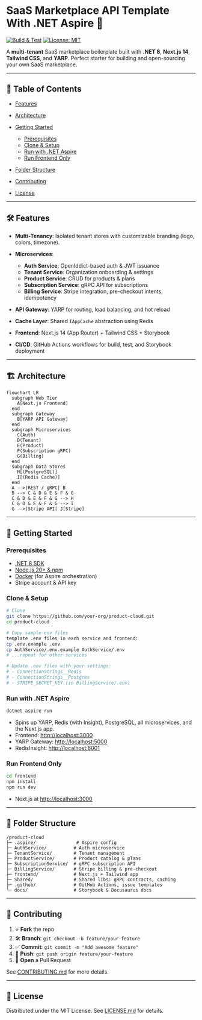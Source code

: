 # SaaS Marketplace API Template With .NET Aspire 🚀

[![Build & Test](https://github.com/your-org/product-cloud/actions/workflows/dotnet.yml/badge.svg)](https://github.com/your-org/product-cloud/actions)
[![License: MIT](https://img.shields.io/github/license/your-org/product-cloud)](LICENSE.md)

A **multi-tenant** SaaS marketplace boilerplate built with **.NET 8**, **Next.js 14**, **Tailwind CSS**, and **YARP**. Perfect starter for building and open-sourcing your own SaaS marketplace.

---

## 📖 Table of Contents

* [Features](#-features)
* [Architecture](#-architecture)
* [Getting Started](#-getting-started)

  * [Prerequisites](#prerequisites)
  * [Clone & Setup](#clone--setup)
  * [Run with .NET Aspire](#run-with-dotnet-aspire)
  * [Run Frontend Only](#run-frontend-only)
* [Folder Structure](#-folder-structure)
* [Contributing](#-contributing)
* [License](#-license)

---

## 🛠️ Features

* **Multi-Tenancy**: Isolated tenant stores with customizable branding (logo, colors, timezone).
* **Microservices**:

  * **Auth Service**: OpenIddict-based auth & JWT issuance
  * **Tenant Service**: Organization onboarding & settings
  * **Product Service**: CRUD for products & plans
  * **Subscription Service**: gRPC API for subscriptions
  * **Billing Service**: Stripe integration, pre-checkout intents, idempotency
* **API Gateway**: YARP for routing, load balancing, and hot reload
* **Cache Layer**: Shared `IAppCache` abstraction using Redis
* **Frontend**: Next.js 14 (App Router) + Tailwind CSS + Storybook
* **CI/CD**: GitHub Actions workflows for build, test, and Storybook deployment

---

## 🏗️ Architecture

```mermaid
flowchart LR
  subgraph Web Tier
    A[Next.js Frontend]
  end
  subgraph Gateway
    B[YARP API Gateway]
  end
  subgraph Microservices
    C(Auth)
    D(Tenant)
    E(Product)
    F(Subscription gRPC)
    G(Billing)
  end
  subgraph Data Stores
    H[(PostgreSQL)]
    I[(Redis Cache)]
  end
  A -->|REST / gRPC| B
  B --> C & D & E & F & G
  C & D & E & F & G --> H
  C & D & E & F & G --> I
  G -->|Stripe API| J[Stripe]
```

---

## 🚀 Getting Started

### Prerequisites

* [.NET 8 SDK](https://dotnet.microsoft.com/download)
* [Node.js 20+ & npm](https://nodejs.org/)
* [Docker](https://www.docker.com/) (for Aspire orchestration)
* Stripe account & API key

### Clone & Setup

```bash
# Clone
git clone https://github.com/your-org/product-cloud.git
cd product-cloud

# Copy sample env files
template .env files in each service and frontend:
cp .env.example .env
cp AuthService/.env.example AuthService/.env
# ...repeat for other services

# Update .env files with your settings:
# - ConnectionStrings__Redis
# - ConnectionStrings__Postgres
# - STRIPE_SECRET_KEY (in BillingService/.env)
```

### Run with .NET Aspire

```bash
dotnet aspire run
```

* Spins up YARP, Redis (with Insight), PostgreSQL, all microservices, and the Next.js app.
* Frontend: [http://localhost:3000](http://localhost:3000)
* YARP Gateway: [http://localhost:5000](http://localhost:5000)
* RedisInsight: [http://localhost:8001](http://localhost:8001)

### Run Frontend Only

```bash
cd frontend
npm install
npm run dev
```

* Next.js at [http://localhost:3000](http://localhost:3000)

---

## 📁 Folder Structure

```
/product-cloud
├─ .aspire/               # Aspire config
├─ AuthService/          # Auth microservice
├─ TenantService/        # Tenant management
├─ ProductService/       # Product catalog & plans
├─ SubscriptionService/  # gRPC subscription API
├─ BillingService/       # Stripe billing & pre-checkout
├─ frontend/             # Next.js + Tailwind app
├─ Shared/               # Shared libs: gRPC contracts, caching
├─ .github/              # GitHub Actions, issue templates
└─ docs/                 # Storybook & Docusaurus docs
```

---

## 🤝 Contributing

1. ⭐️ **Fork** the repo
2. 🛠️ **Branch**: `git checkout -b feature/your-feature`
3. ✅ **Commit**: `git commit -m "Add awesome feature"`
4. 🚚 **Push**: `git push origin feature/your-feature`
5. 🔀 **Open** a Pull Request

See [CONTRIBUTING.md](CONTRIBUTING.md) for more details.

---

## 📜 License

Distributed under the MIT License. See [LICENSE.md](LICENSE.md) for details.
